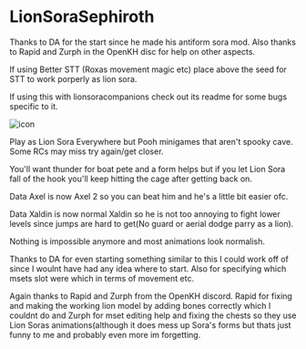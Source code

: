 # LionSoraSephiroth

Thanks to DA for the start since he made his antiform sora mod. Also thanks to Rapid and Zurph in the OpenKH disc for help on other aspects.

If using Better STT (Roxas movement magic etc) place above the seed for STT to work porperly as lion sora.

If using this with lionsoracompanions check out its readme for some bugs specific to it.


![icon](https://user-images.githubusercontent.com/47014056/144799143-606a4424-3c18-4bc5-aa2e-4e837467424b.png)

Play as Lion Sora Everywhere but Pooh minigames that aren't spooky cave. Some RCs may miss try again/get closer. 

You'll want thunder for boat pete and a form helps but if you let Lion Sora fall of the hook you'll keep hitting the cage after getting back on.

Data Axel is now Axel 2 so you can beat him and he's a little bit easier ofc.

Data Xaldin is now normal Xaldin so he is not too annoying to fight lower levels since jumps are hard to get(No guard or aerial dodge parry as a lion).

Nothing is impossible anymore and most animations look normalish.

Thanks to DA for even starting something similar to this I could work off of since I woulnt have had any idea where to start. Also for specifying which msets slot were which in terms of movement etc.

Again thanks to Rapid and Zurph from the OpenKH discord. Rapid for fixing and making the working lion model by adding bones correctly which I couldnt do and Zurph for mset editing help and fixing the chests so they use Lion Soras animations(although it does mess up Sora's forms but thats just funny to me and probably even more im forgetting.
